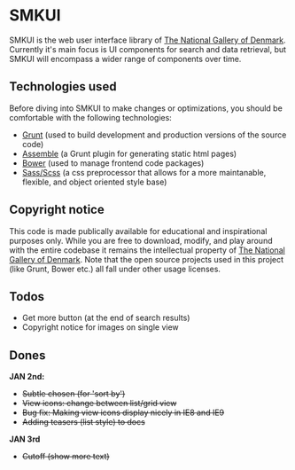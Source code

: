 # SMKUI

SMKUI is the web user interface library of [The National Gallery of Denmark](http://smk.dk/en). Currently it's main focus is UI components for search and data retrieval, but SMKUI will encompass a wider range of components over time.

## Technologies used
Before diving into SMKUI to make changes or optimizations, you should be comfortable with the following technologies:

- [Grunt](http://gruntjs.com/getting-started) (used to build development and production versions of the source code)
- [Assemble](http://assemble.io/docs) (a Grunt plugin for generating static html pages)
- [Bower](http://bower.io) (used to manage frontend code packages)
- [Sass/Scss](http://sass-lang.com/documentation) (a css preprocessor that allows for a more maintanable, flexible, and object oriented style base)

## Copyright notice
This code is made publically available for educational and inspirational purposes only. While you are free to download, modify, and play around with the entire codebase it remains the intellectual property of [The National Gallery of Denmark](http://smk.dk/en). Note that the open source projects used in this project (like Grunt, Bower etc.) all fall under other usage licenses.

## Todos
- Get more button (at the end of search results)
- Copyright notice for images on single view


## Dones
**JAN 2nd:**

- <s>Subtle chosen (for 'sort by')</s>
- <s>View icons: change between list/grid view</s>
- <s>Bug fix: Making view icons display nicely in IE8 and IE9</s>
- <s>Adding teasers (list style) to docs</s>

**JAN 3rd**

- <s>Cutoff (show more text)</s>